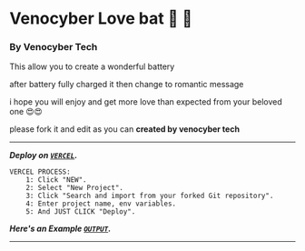 
# Venocyber Love bat 🔋 🔋
### By Venocyber Tech ###
<div>
<p>This allow you to create a wonderful battery</p>
<p>after battery fully charged it then change to romantic message</p>
 <p>i hope you will enjoy and get more love than expected from your beloved one 😍😍</p>
  <p>please fork it and edit as you can <b>created by venocyber tech</b></p>
</div>
  
---

***Deploy on [`VERCEL`](https://vercel.com/login).***

```
VERCEL PROCESS:
    1: Click "NEW".
    2: Select "New Project".
    3: Click "Search and import from your forked Git repository".
    4: Enter project name, env variables.
    5: And JUST CLICK "Deploy". 
```
***Here's an Example [`OUTPUT`]().***

---
